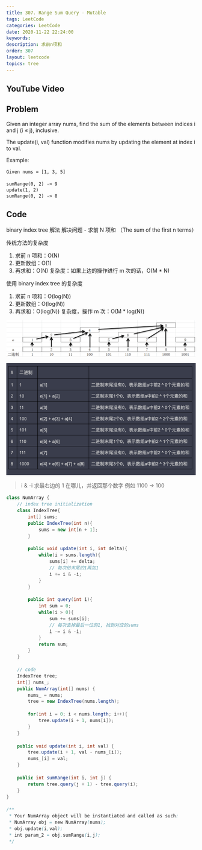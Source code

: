 ```yaml
---
title: 307. Range Sum Query - Mutable
tags: LeetCode
categories: LeetCode
date: 2020-11-22 22:24:00
keywords:
description: 求前n项和
order: 307
layout: leetcode
topics: tree
---
```


## YouTube Video

## Problem

Given an integer array nums, find the sum of the elements between indices i and j (i ≤ j), inclusive.

The update(i, val) function modifies nums by updating the element at index i to val.

Example:

```
Given nums = [1, 3, 5]

sumRange(0, 2) -> 9
update(1, 2)
sumRange(0, 2) -> 8
```

## Code

binary index tree 解法
解决问题 - 求前 N 项和 （The sum of the first n terms）

传统方法的复杂度

1. 求前 n 项和：O(N)
2. 更新数组：O(1)
3. 再求和：O(N)
   复杂度：如果上边的操作进行 m 次的话，O(M \* N)

使用 binary index tree 的复杂度

1. 求前 n 项和：O(log(N))
2. 更新数组：O(log(N))
3. 再求和：O(log(N))
   复杂度，操作 m 次：O(M \* log(N))

![image tooltip here](./assets/307.png)

![image tooltip here](./assets/307-2.png)

> i & -i 求最右边的 1 在哪儿，并返回那个数字
> 例如 1100 -> 100

```java
class NumArray {
    // index tree initialization
    class IndexTree{
        int[] sums;
        public IndexTree(int n){
            sums = new int[n + 1];
        }

        public void update(int i, int delta){
            while(i < sums.length){
                sums[i] += delta;
                // 每次给末尾的1再加1
                i += i & -i;
            }
        }

        public int query(int i){
            int sum = 0;
            while(i > 0){
                sum += sums[i];
                // 每次去掉最后一位的1, 找到对应的sums
                i -= i & -i;
            }
            return sum;
        }
    }

    // code
    IndexTree tree;
    int[] nums_;
    public NumArray(int[] nums) {
        nums_ = nums;
        tree = new IndexTree(nums.length);

        for(int i = 0; i < nums.length; i++){
            tree.update(i + 1, nums[i]);
        }
    }

    public void update(int i, int val) {
        tree.update(i + 1, val - nums_[i]);
        nums_[i] = val;
    }

    public int sumRange(int i, int j) {
        return tree.query(j + 1) - tree.query(i);
    }
}

/**
 * Your NumArray object will be instantiated and called as such:
 * NumArray obj = new NumArray(nums);
 * obj.update(i,val);
 * int param_2 = obj.sumRange(i,j);
 */
```
